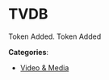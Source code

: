 # TVDB


Token Added. Token Added



**Categories**:

- [Video & Media](https://github.com/apis-list/apis-list#video-and-media)



